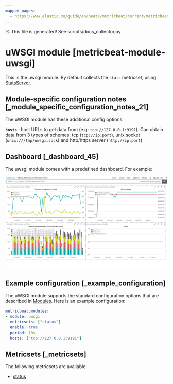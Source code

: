 ```yaml
---
mapped_pages:
  - https://www.elastic.co/guide/en/beats/metricbeat/current/metricbeat-module-uwsgi.html
---
```


% This file is generated! See scripts/docs_collector.py

# uWSGI module [metricbeat-module-uwsgi]

This is the uwsgi module. By default collects the `stats` metricset, using [StatsServer](http://uwsgi-docs.readthedocs.io/en/latest/StatsServer.html).


## Module-specific configuration notes [_module_specific_configuration_notes_21]

The uWSGI module has these additional config options:

**`hosts`**
:   host URLs to get data from (e.g: `tcp://127.0.0.1:9191`). Can obtain data from 3 types of schemes: tcp (`tcp://ip:port`), unix socket (`unix:///tmp/uwsgi.sock`) and http/https server (`http://ip:port`)


## Dashboard [_dashboard_45]

The uwsgi module comes with a predefined dashboard. For example:

![uwsgi dashboard](images/uwsgi_dashboard.png)


## Example configuration [_example_configuration]

The uWSGI module supports the standard configuration options that are described in [Modules](/reference/metricbeat/configuration-metricbeat.md). Here is an example configuration:

```yaml
metricbeat.modules:
- module: uwsgi
  metricsets: ["status"]
  enable: true
  period: 10s
  hosts: ["tcp://127.0.0.1:9191"]
```


## Metricsets [_metricsets]

The following metricsets are available:

* [status](/reference/metricbeat/metricbeat-metricset-uwsgi-status.md)
